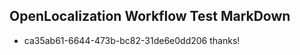 ## OpenLocalization Workflow Test MarkDown
* ca35ab61-6644-473b-bc82-31de6e0dd206 thanks!

<!--HONumber=Jul16_HO3-->


